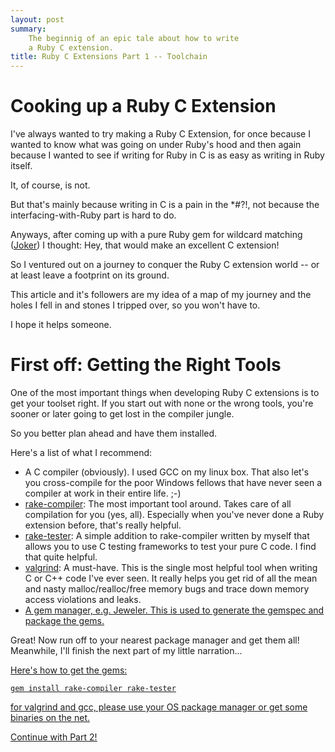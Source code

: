 ```yaml
---
layout: post
summary:
    The beginnig of an epic tale about how to write
    a Ruby C extension.
title: Ruby C Extensions Part 1 -- Toolchain
---
```


# Cooking up a Ruby C Extension #

I've always wanted to try making a Ruby C Extension,
for once because I wanted to know what was going on
under Ruby's hood and then again because I wanted to
see if writing for Ruby in C is as easy as writing
in Ruby itself.

It, of course, is not.

But that's mainly because writing in C is a pain in
the \*#?!, not because the interfacing-with-Ruby part
is hard to do.

Anyways, after coming up with a pure Ruby gem for wildcard
matching ([Joker][]) I thought: Hey, that would make an excellent
C extension!

So I ventured out on a journey to conquer the Ruby C extension
world -- or at least leave a footprint on its ground.

This article and it's followers are my idea of a map of
my journey and the holes I fell in and stones I tripped
over, so you won't have to.

I hope it helps someone.


# First off: Getting the Right Tools #

One of the most important things when developing Ruby
C extensions is to get your toolset right. If you
start out with none or the wrong tools, you're sooner
or later going to get lost in the compiler jungle.

So you better plan ahead and have them installed.

Here's a list of what I recommend:

*   A C compiler (obviously). I used GCC on my linux
    box. That also let's you cross-compile for the
    poor Windows fellows that have never seen a
    compiler at work in their entire life. ;-)
*   [rake-compiler][]: The most important tool around.
    Takes care of all compilation for you (yes, all).
    Especially when you've never done a Ruby extension
    before, that's really helpful.
*   [rake-tester][]: A simple addition to rake-compiler
    written by myself
    that allows you to use C testing frameworks to test
    your pure C code. I find that quite helpful.
*   [valgrind][]: A must-have. This is the single most
    helpful tool when writing C or C++ code I've ever
    seen. It really helps you get rid of all the
    mean and nasty malloc/realloc/free memory bugs
    and trace down memory access violations and leaks.
*   <ins>A gem manager, e.g. [Jeweler][]. This is used
    to generate the gemspec and package the gems.</ins>

Great! Now run off to your nearest package manager and
get them all! Meanwhile, I'll finish the next part of
my little narration...


<ins>
Here's how to get the gems:

    gem install rake-compiler rake-tester

for valgrind and gcc, please use your OS package
manager or get some binaries on the net.
</ins>


[Continue with Part 2!][part2]


[joker]:            http://karottenreibe.github.com/joker               "Joker -- A Ruby library for Wildcard matching"
[rake-compiler]:    http://github.com/luislavena/rake-compiler          "rake-comiler -- The compiler genie that will grant all your wishes"
[rake-tester]:      http://www.github.com/karottenreibe/rake-tester     "rake-tester -- Testing Ruby C Extensions with C frameworks"
[valgrind]:         http://valgrind.org/                                "Valgrind -- Trace down your memory leaks!"
[jeweler]:          http://github.com/technicalpickles/jeweler          "Jeweler -- a gem manager"
[part2]:            ../../19/ruby-c-extension-2                         "Part 2 of this series"

